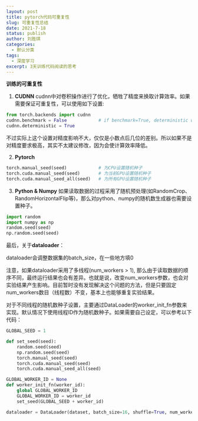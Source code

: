 ```yaml
---
layout: post
title: pytorch代码可重复性
slug: 可重复性总结
date: 2021-7-18
status: publish
author: 刘胜琪
categories: 
  - 默认分类
tags: 
  - 深度学习
excerpt: 3天训练代码阅读的思考
---
```


**训练的可重复性**

1. **CUDNN**
cudnn中对卷积操作进行了优化，牺牲了精度来换取计算效率。如果需要保证可重复性，可以使用如下设置:

```python
from torch.backends import cudnn
cudnn.benchmark = False            # if benchmark=True, deterministic will be False
cudnn.deterministic = True
```

不过实际上这个设置对精度影响不大，仅仅是小数点后几位的差别。所以如果不是对精度要求极高，其实不太建议修改，因为会使计算效率降低。

 

2. **Pytorch**

  ```python
  torch.manual_seed(seed)            # 为CPU设置随机种子
  torch.cuda.manual_seed(seed)       # 为当前GPU设置随机种子
  torch.cuda.manual_seed_all(seed)   # 为所有GPU设置随机种子
  ```

  

3. **Python & Numpy**
如果读取数据的过程采用了随机预处理(如RandomCrop、RandomHorizontalFlip等)，那么对python、numpy的随机数生成器也需要设置种子。

```python
import random
import numpy as np
random.seed(seed)
np.random.seed(seed)
```



最后，关于**dataloader**：

dataloader会调整数据集的batch_size，在一些地方填0

注意，如果dataloader采用了多线程(num_workers > 1), 那么由于读取数据的顺序不同，最终运行结果也会有差异。也就是说，改变num_workers参数，也会对实验结果产生影响。目前暂时没有发现解决这个问题的方法，但是只要固定num_workers数目（线程数）不变，基本上也能够重复实验结果。

对于不同线程的随机数种子设置，主要通过DataLoader的worker_init_fn参数来实现。默认情况下使用线程ID作为随机数种子。如果需要自己设定，可以参考以下代码：

```python
GLOBAL_SEED = 1

def set_seed(seed):
    random.seed(seed)
    np.random.seed(seed)
    torch.manual_seed(seed)
    torch.cuda.manual_seed(seed)
    torch.cuda.manual_seed_all(seed)

GLOBAL_WORKER_ID = None
def worker_init_fn(worker_id):
    global GLOBAL_WORKER_ID
    GLOBAL_WORKER_ID = worker_id
    set_seed(GLOBAL_SEED + worker_id)

dataloader = DataLoader(dataset, batch_size=16, shuffle=True, num_workers=2, worker_init_fn=worker_init_fn)
```

